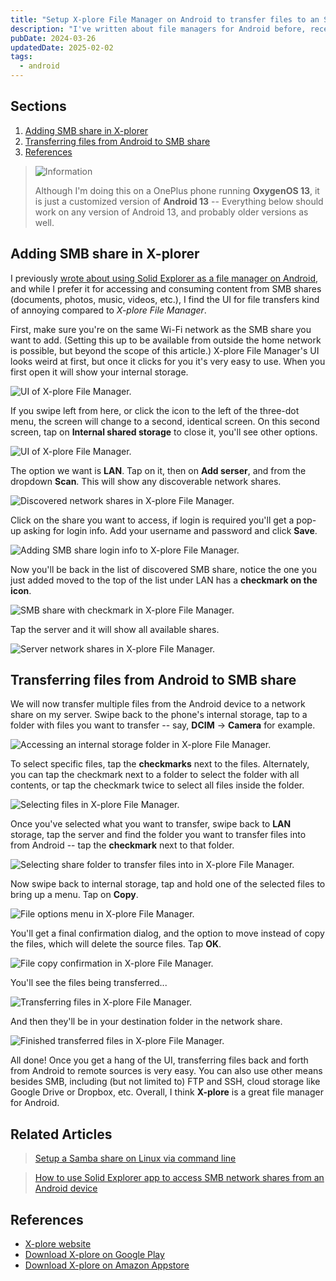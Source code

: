 ```yaml
---
title: "Setup X-plore File Manager on Android to transfer files to an SMB share"
description: "I've written about file managers for Android before, recently I found X-plore which makes it very easy to transfer files back and forth between Android and SMB network shares, once you understand how the UI works. Here's how I set that up."
pubDate: 2024-03-26
updatedDate: 2025-02-02
tags:
  - android
---
```


## Sections

1. [Adding SMB share in X-plorer](#add)
2. [Transferring files from Android to SMB share](#transfer)
3. [References](#ref)

> <img src="/assets/info.svg" class="info" loading="lazy" decoding="async" alt="Information">
>
> Although I'm doing this on a OnePlus phone running **OxygenOS 13**, it is just a customized version of **Android 13** -- Everything below should work on any version of Android 13, and probably older versions as well.

<div id='add' />

## Adding SMB share in X-plorer

I previously [wrote about using Solid Explorer as a file manager on Android](/blog/solid-explorer-samba-share/), and while I prefer it for accessing and consuming content from SMB shares (documents, photos, music, videos, etc.), I find the UI for file transfers kind of annoying compared to _X-plore File Manager_.

First, make sure you're on the same Wi-Fi network as the SMB share you want to add. (Setting this up to be available from outside the home network is possible, but beyond the scope of this article.) X-plore File Manager's UI looks weird at first, but once it clicks for you it's very easy to use. When you first open it will show your internal storage.

![UI of X-plore File Manager.](../../img/blog/xplore1.jpg 'UI of X-plore File Manager')

If you swipe left from here, or click the icon to the left of the three-dot menu, the screen will change to a second, identical screen. On this second screen, tap on **Internal shared storage** to close it, you'll see other options.

![UI of X-plore File Manager.](../../img/blog/xplore2.jpg 'UI of X-plore File Manager')

The option we want is **LAN**. Tap on it, then on **Add serser**, and from the dropdown **Scan**. This will show any discoverable network shares.

![Discovered network shares in X-plore File Manager.](../../img/blog/xplore3.jpg 'Discovered network shares in X-plore File Manager')

Click on the share you want to access, if login is required you'll get a pop-up asking for login info. Add your username and password and click **Save**.

![Adding SMB share login info to X-plore File Manager.](../../img/blog/xplore4.jpg 'Adding SMB share login info to X-plore File Manager')

Now you'll be back in the list of discovered SMB share, notice the one you just added moved to the top of the list under LAN has a **checkmark on the icon**.

![SMB share with checkmark in X-plore File Manager.](../../img/blog/xplore5.jpg 'SMB share with checkmark in X-plore File Manager')

Tap the server and it will show all available shares.

![Server network shares in X-plore File Manager.](../../img/blog/xplore6.jpg 'Server network shares in X-plore File Manager')

## Transferring files from Android to SMB share

We will now transfer multiple files from the Android device to a network share on my server. Swipe back to the phone's internal storage, tap to a folder with files you want to transfer -- say, **DCIM** -> **Camera** for example.

![Accessing an internal storage folder in X-plore File Manager.](../../img/blog/xplore7.jpg 'Accessing an internal storage folder in X-plore File Manager')

To select specific files, tap the **checkmarks** next to the files. Alternately, you can tap the checkmark next to a folder to select the folder with all contents, or tap the checkmark twice to select all files inside the folder.

![Selecting files in X-plore File Manager.](../../img/blog/xplore8.jpg 'Selecting files in X-plore File Manager')

Once you've selected what you want to transfer, swipe back to **LAN** storage, tap the server and find the folder you want to transfer files into from Android -- tap the **checkmark** next to that folder.

![Selecting share folder to transfer files into in X-plore File Manager.](../../img/blog/xplore9.jpg 'Selecting share folder to transfer files into in X-plore File Manager')

Now swipe back to internal storage, tap and hold one of the selected files to bring up a menu. Tap on **Copy**.

![File options menu in X-plore File Manager.](../../img/blog/xplore10.jpg 'File options menu in X-plore File Manager')

You'll get a final confirmation dialog, and the option to move instead of copy the files, which will delete the source files. Tap **OK**.

![File copy confirmation in X-plore File Manager.](../../img/blog/xplore11.jpg 'File copy confirmation in X-plore File Manager')

You'll see the files being transferred...

![Transferring files in X-plore File Manager.](../../img/blog/xplore12.jpg 'Transferring files in X-plore File Manager')

And then they'll be in your destination folder in the network share.

![Finished transferred files in X-plore File Manager.](../../img/blog/xplore13.jpg 'Finished transferred files in X-plore File Manager')

All done! Once you get a hang of the UI, transferring files back and forth from Android to remote sources is very easy. You can also use other means besides SMB, including (but not limited to) FTP and SSH, cloud storage like Google Drive or Dropbox, etc. Overall, I think **X-plore** is a great file manager for Android.

## Related Articles

> [Setup a Samba share on Linux via command line](/blog/setup-a-samba-share-on-linux-via-command-line/)

> [How to use Solid Explorer app to access SMB network shares from an Android device](/blog/solid-explorer-samba-share/)

<div id='ref' />

## References

- <a href="https://www.lonelycatgames.com/apps/xplore" target="_blank">X-plore website</a>
- <a href="https://play.google.com/store/apps/details?id=com.lonelycatgames.Xplore" target="_blank">Download X-plore on Google Play</a>
- <a href="https://www.amazon.com/Lonely-Cat-Games-X-plore-Manager/dp/B00LLG7AR8" target="_blank">Download X-plore on Amazon Appstore</a>
